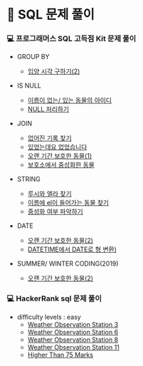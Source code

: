 # 🔐 SQL 문제 풀이
### 💻 프로그래머스 SQL 고득점 Kit 문제 풀이

- GROUP BY
  - [입양 시각 구하기(2)](GROUP_BY/입양시각구하기(2).md)
  
- IS NULL
  - [이름이 없는/ 있는 동물의 아이디](IS_NULL/이름이없는(있는)동물의아이디.md)
  - [NULL 처리하기](IS_NULL/NULL처리하기.md)
  
- JOIN
  - [없어진 기록 찾기](JOIN/없어진기록찾기.md)
  - [있었는데요 없었습니다](JOIN/있었는데요없었습니다.md)
  - [오랜 기간 보호한 동물(1)](JOIN/오랜기간보호한동물(1).md)
  - [보호소에서 중성화한 동물](JOIN/보호소에서중성화한동물.md) 
  
- STRING
  - [루시와 엘라 찾기](STRING/루시와엘라찾기.md)
  - [이름에 el이 들어가는 동물 찾기](STRING/이름에el이들어가는동물찾기.md)
  - [중성화 여부 파악하기](STRING/중성화여부파악하기.md)

- DATE
  - [오랜 기간 보호한 동물(2)](DATE/오랜기간보호한동물(2).md)
  - [DATETIME에서 DATE로 형 변환)](DATE/DATETIME에서DATE로형변환.md) 

- SUMMER/ WINTER CODING(2019)
  - [오랜 기간 보호한 동물(2)](SUMMER_WINTER_CODING/우유와요거트가담긴장바구니.md)

### 💻 HackerRank sql 문제 풀이
- difficulty levels : easy
  - [Weather Observation Station 3](EASY/WeatherObservationStation3.md)
  - [Weather Observation Station 6](EASY/WeatherObservationStation6.md)
  - [Weather Observation Station 8](EASY/WeatherObservationStation8.md)
  - [Weather Observation Station 11](EASY/WeatherObservationStation11.md)
  - [Higher Than 75 Marks](EASY/HigherThan75Marks.md) 